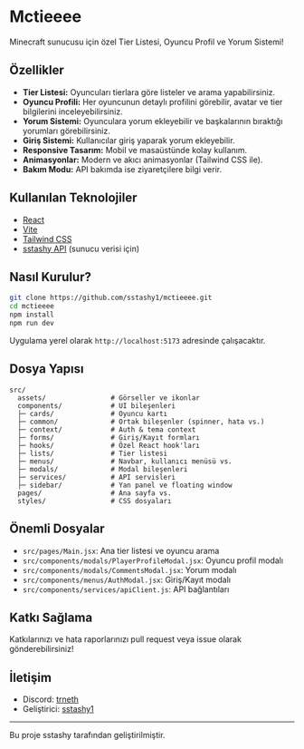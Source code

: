 # Mctieeee

Minecraft sunucusu için özel Tier Listesi, Oyuncu Profil ve Yorum Sistemi!

## Özellikler

- **Tier Listesi:** Oyuncuları tierlara göre listeler ve arama yapabilirsiniz.
- **Oyuncu Profili:** Her oyuncunun detaylı profilini görebilir, avatar ve tier bilgilerini inceleyebilirsiniz.
- **Yorum Sistemi:** Oyunculara yorum ekleyebilir ve başkalarının bıraktığı yorumları görebilirsiniz.
- **Giriş Sistemi:** Kullanıcılar giriş yaparak yorum ekleyebilir.
- **Responsive Tasarım:** Mobil ve masaüstünde kolay kullanım.
- **Animasyonlar:** Modern ve akıcı animasyonlar (Tailwind CSS ile).
- **Bakım Modu:** API bakımda ise ziyaretçilere bilgi verir.

## Kullanılan Teknolojiler

- [React](https://react.dev/)
- [Vite](https://vitejs.dev/)
- [Tailwind CSS](https://tailwindcss.com/)
- [sstashy API](https://api.sstashy.io/) (sunucu verisi için)

## Nasıl Kurulur?

```bash
git clone https://github.com/sstashy1/mctieeee.git
cd mctieeee
npm install
npm run dev
```

Uygulama yerel olarak `http://localhost:5173` adresinde çalışacaktır.

## Dosya Yapısı

```
src/
  assets/                # Görseller ve ikonlar
  components/            # UI bileşenleri
  ├─ cards/              # Oyuncu kartı
  ├─ common/             # Ortak bileşenler (spinner, hata vs.)
  ├─ context/            # Auth & tema context
  ├─ forms/              # Giriş/Kayıt formları
  ├─ hooks/              # Özel React hook'ları
  ├─ lists/              # Tier listesi
  ├─ menus/              # Navbar, kullanıcı menüsü vs.
  ├─ modals/             # Modal bileşenleri
  ├─ services/           # API servisleri
  ├─ sidebar/            # Yan panel ve floating window
  pages/                 # Ana sayfa vs.
  styles/                # CSS dosyaları
```

## Önemli Dosyalar

- `src/pages/Main.jsx`: Ana tier listesi ve oyuncu arama
- `src/components/modals/PlayerProfileModal.jsx`: Oyuncu profil modalı
- `src/components/modals/CommentsModal.jsx`: Yorum modalı
- `src/components/menus/AuthModal.jsx`: Giriş/Kayıt modalı
- `src/components/services/apiClient.js`: API bağlantıları

## Katkı Sağlama

Katkılarınızı ve hata raporlarınızı pull request veya issue olarak gönderebilirsiniz!

## İletişim

- Discord: [trneth](https://discord.gg/trneth)
- Geliştirici: [sstashy1](https://sstashy.io)

---

Bu proje sstashy tarafından geliştirilmiştir.
